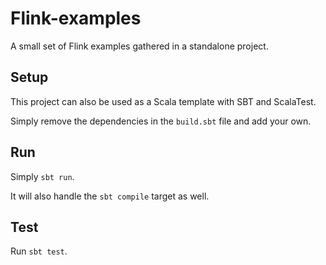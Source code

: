 # Flink-examples
A small set of Flink examples gathered in a standalone project.

## Setup
This project can also be used as a Scala template with SBT and ScalaTest.

Simply remove the dependencies in the `build.sbt` file and add your own.

## Run
Simply `sbt run`.

It will also handle the `sbt compile` target as well.

## Test

Run `sbt test`.
